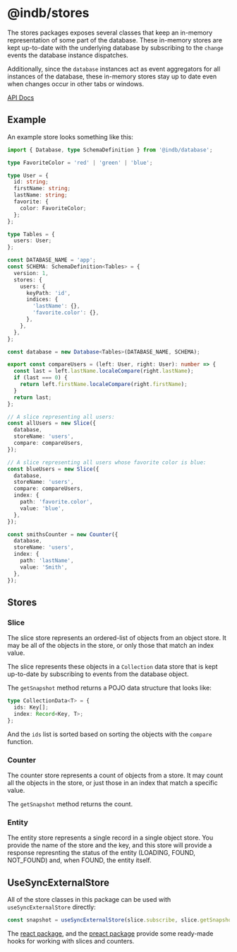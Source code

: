 # @indb/stores

The stores packages exposes several classes that keep an in-memory
representation of some part of the database. These in-memory stores are kept
up-to-date with the underlying database by subscribing to the `change` events
the database instance dispatches.

Additionally, since the `database` instances act as event aggregators for all
instances of the database, these in-memory stores stay up to date even when
changes occur in other tabs or windows.

[API Docs](./docs/api/index.html)

## Example

An example store looks something like this:

```typescript
import { Database, type SchemaDefinition } from '@indb/database';

type FavoriteColor = 'red' | 'green' | 'blue';

type User = {
  id: string;
  firstName: string;
  lastName: string;
  favorite: {
    color: FavoriteColor;
  };
};

type Tables = {
  users: User;
};

const DATABASE_NAME = 'app';
const SCHEMA: SchemaDefinition<Tables> = {
  version: 1,
  stores: {
    users: {
      keyPath: 'id',
      indices: {
        'lastName': {},
        'favorite.color': {},
      },
    },
  },
};

const database = new Database<Tables>(DATABASE_NAME, SCHEMA);

export const compareUsers = (left: User, right: User): number => {
  const last = left.lastName.localeCompare(right.lastName);
  if (last === 0) {
    return left.firstName.localeCompare(right.firstName);
  }
  return last;
};

// A slice representing all users:
const allUsers = new Slice({
  database,
  storeName: 'users',
  compare: compareUsers,
});

// A slice representing all users whose favorite color is blue:
const blueUsers = new Slice({
  database,
  storeName: 'users',
  compare: compareUsers,
  index: {
    path: 'favorite.color',
    value: 'blue',
  },
});

const smithsCounter = new Counter({
  database,
  storeName: 'users',
  index: {
    path: 'lastName',
    value: 'Smith',
  },
});
```

## Stores

### Slice

The slice store represents an ordered-list of objects from an object store. It
may be all of the objects in the store, or only those that match an index value.

The slice represents these objects in a `Collection` data store that is kept
up-to-date by subscribing to events from the database object.

The `getSnapshot` method returns a POJO data structure that looks like:

```typescript
type CollectionData<T> = {
  ids: Key[];
  index: Record<Key, T>;
};
```

And the `ids` list is sorted based on sorting the objects with the `compare`
function.

### Counter

The counter store represents a count of objects from a store. It may count all
the objects in the store, or just those in an index that match a specific value.

The `getSnapshot` method returns the count.

### Entity

The entity store represents a single record in a single object store. You
provide the name of the store and the key, and this store will provide a
response represnting the status of the entity (LOADING, FOUND, NOT_FOUND) and,
when FOUND, the entity itself.

## UseSyncExternalStore

All of the store classes in this package can be used with `useSyncExternalStore`
directly:

```typescript
const snapshot = useSyncExternalStore(slice.subscribe, slice.getSnapshot);
```

The [react package](https://www.npmjs.com/package/@indb/react), and the
[preact package](https://www.npmjs.com/package/@indb/preact) provide some
ready-made hooks for working with slices and counters.
